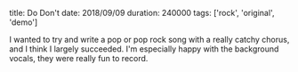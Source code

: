 title: Do Don't
date: 2018/09/09
duration: 240000
tags: ['rock', 'original', 'demo']

I wanted to try and write a pop or pop rock song with a really catchy chorus, and I think I largely succeeded. I'm especially happy with the background vocals, they were really fun to record.
